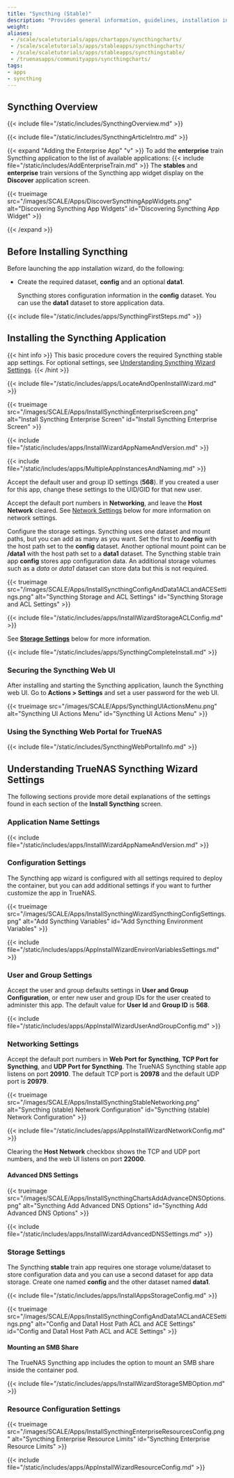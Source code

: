 ```yaml
---
title: "Syncthing (Stable)"
description: "Provides general information, guidelines, installation instructions, and use scenarios for the offical version of Syncthing in the stable app train."
weight: 
aliases:
 - /scale/scaletutorials/apps/chartapps/syncthingcharts/
 - /scale/scaletutorials/apps/stableapps/syncthingcharts/
 - /scale/scaletutorials/apps/stableapps/syncthingstable/
 - /truenasapps/communityapps/syncthingcharts/
tags:
- apps
- syncthing
---
```


## Syncthing Overview
{{< include file="/static/includes/SyncthingOverview.md" >}}

{{< include file="/static/includes/SyncthingArticleIntro.md" >}}

{{< expand "Adding the Enterprise App" "v" >}}
To add the **enterprise** train Syncthing application to the list of available applications:
{{< include file="/static/includes/AddEnterpriseTrain.md" >}}
The **stables** and **enterprise** train versions of the Syncthing app widget display on the **Discover** application screen.

{{< trueimage src="/images/SCALE/Apps/DiscoverSyncthingAppWidgets.png" alt="Discovering Syncthing App Widgets" id="Discovering Syncthing App Widget" >}}

{{< /expand >}}

## Before Installing Syncthing
Before launching the app installation wizard, do the following:

* Create the required dataset, **config** and an optional **data1**.
  
  Syncthing stores configuration  information in the **config** dataset. You can use the **data1** dataset to store application data.

{{< include file="/static/includes/apps/SyncthingFirstSteps.md" >}}

## Installing the Syncthing Application
{{< hint info >}}
This basic procedure covers the required Syncthing stable app settings.
For optional settings, see [Understanding Syncthing Wizard Settings](#understanding-Sycnthing-wizard-settings).
{{< /hint >}}

{{< include file="/static/includes/apps/LocateAndOpenInstallWizard.md" >}}

{{< trueimage src="/images/SCALE/Apps/InstallSyncthingEnterpriseScreen.png" alt="Install Syncthing Enterprise Screen" id="Install Syncthing Enterprise Screen" >}}

{{< include file="/static/includes/apps/InstallWizardAppNameAndVersion.md" >}}

{{< include file="/static/includes/apps/MultipleAppInstancesAndNaming.md" >}}

Accept the default user and group ID settings (**568**).
If you created a user for this app, change these settings to the UID/GID for that new user.

Accept the default port numbers in **Networking**, and leave the **Host Network** cleared.
See [Network Settings](#networking-settings) below for more information on network settings.

Configure the storage settings.
Syncthing uses one dataset and mount paths, but you can add as many as you want. Set the first to **/config** with the host path set to the **config** dataset.
Another optional mount point can be **/data1** with the host path set to a **data1** dataset.
The Syncthing stable train app **config** stores app configuration data.
An additional storage volumes such as a *data* or *data1* dataset can store data but this is not required.

{{< trueimage src="/images/SCALE/Apps/InstallSyncthingConfigAndData1ACLandACESettings.png" alt="Syncthing Storage and ACL Settings" id="Syncthing Storage and ACL Settings" >}}

{{< include file="/static/includes/apps/InstallWizardStorageACLConfig.md" >}}

See [**Storage Settings**](#storage-settings) below for more information.

{{< include file="/static/includes/apps/SyncthingCompleteInstall.md" >}}

### Securing the Syncthing Web UI
After installing and starting the Syncthing application, launch the Syncthing web UI.
Go to **Actions > Settings** and set a user password for the web UI.

{{< trueimage src="/images/SCALE/Apps/SyncthingUIActionsMenu.png" alt="Syncthing UI Actions Menu" id="Syncthing UI Actions Menu" >}}

### Using the Syncthing Web Portal for TrueNAS

{{< include file="/static/includes/SyncthingWebPortalInfo.md" >}}

## Understanding TrueNAS Syncthing Wizard Settings
The following sections provide more detail explanations of the settings found in each section of the **Install Syncthing** screen.

### Application Name Settings

{{< include file="/static/includes/apps/InstallWizardAppNameAndVersion.md" >}}

### Configuration Settings
The Syncthing app wizard is configured with all settings required to deploy the container, but you can add additional settings if you want to further customize the app in TrueNAS.

{{< trueimage src="/images/SCALE/Apps/InstallSyncthingWizardSyncthingConfigSettings.png" alt="Add Syncthing Variables" id="Add Syncthing Environment Variables" >}}

{{< include file="/static/includes/apps/AppInstallWizardEnvironVariablesSettings.md" >}}

### User and Group Settings
Accept the user and group defaults settings in **User and Group Configuration**, or enter new user and group IDs for the user created to administer this app.
The default value for **User Id** and **Group ID** is **568**.

{{< include file="/static/includes/apps/AppInstallWizardUserAndGroupConfig.md" >}}

### Networking Settings
Accept the default port numbers in **Web Port for Syncthing**, **TCP Port for Syncthing**, and **UDP Port for Syncthing**.
The TrueNAS Syncthing stable app listens on port **20910**.
The default TCP port is **20978** and the default UDP port is **20979**.

{{< trueimage src="/images/SCALE/Apps/InstallSyncthingStableNetworking.png" alt="Syncthing (stable) Network Configuration" id="Syncthing (stable) Network Configuration" >}}

{{< include file="/static/includes/apps/AppInstallWizardNetworkConfig.md" >}}

Clearing the **Host Network** checkbox shows the TCP and UDP port numbers, and the web UI listens on port **22000**. 

#### Advanced DNS Settings

{{< trueimage src="/images/SCALE/Apps/InstallSyncthingChartsAddAdvanceDNSOptions.png" alt="Syncthing Add Advanced DNS Options" id="Syncthing Add Advanced DNS Options" >}}

{{< include file="/static/includes/apps/InstallWizardAdvancedDNSSettings.md" >}}

### Storage Settings
The Syncthing **stable** train app requires one storage volume/dataset to store configuration data and you can use a second dataset for app data storage. Create one named **config** and the other dataset named **data1**.

{{< include file="/static/includes/apps/InstallAppsStorageConfig.md" >}}

{{< trueimage src="/images/SCALE/Apps/InstallSyncthingConfigAndData1ACLandACESettings.png" alt="Config and Data1 Host Path ACL and ACE Settings" id="Config and Data1 Host Path ACL and ACE Settings" >}}

#### Mounting an SMB Share
The TrueNAS Syncthing app includes the option to mount an SMB share inside the container pod.

{{< include file="/static/includes/apps/InstallWizardStorageSMBOption.md" >}}

### Resource Configuration Settings

{{< trueimage src="/images/SCALE/Apps/InstallSyncthingEnterpriseResourcesConfig.png" alt="Syncthing Enterprise Resource Limits" id="Syncthing Enterprise Resource Limits" >}}

{{< include file="/static/includes/apps/AppInstallWizardResourceConfig.md" >}}
